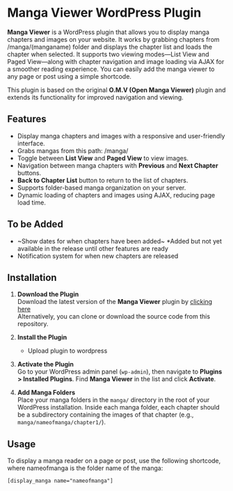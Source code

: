 # Manga Viewer WordPress Plugin

**Manga Viewer** is a WordPress plugin that allows you to display manga chapters and images on your website. It works by grabbing chapters from /manga/(manganame) folder and displays the chapter list and loads the chapter when selected. It supports two viewing modes—List View and Paged View—along with chapter navigation and image loading via AJAX for a smoother reading experience. You can easily add the manga viewer to any page or post using a simple shortcode.

This plugin is based on the original **O.M.V (Open Manga Viewer)** plugin and extends its functionality for improved navigation and viewing.

## Features

- Display manga chapters and images with a responsive and user-friendly interface.
- Grabs mangas from this path: /manga/
- Toggle between **List View** and **Paged View** to view images.
- Navigation between manga chapters with **Previous** and **Next Chapter** buttons.
- **Back to Chapter List** button to return to the list of chapters.
- Supports folder-based manga organization on your server.
- Dynamic loading of chapters and images using AJAX, reducing page load time.

## To be Added

- ~Show dates for when chapters have been added~ *Added but not yet available in the release until other features are ready
- Notification system for when new chapters are released 

## Installation

1. **Download the Plugin**  
   Download the latest version of the **Manga Viewer** plugin by [clicking here](https://github.com/sykhangdha/MangaViewer/releases/download/1/OMVReloaded.zip)  
   Alternatively, you can clone or download the source code from this repository.

2. **Install the Plugin**  
   - Upload plugin to wordpress

3. **Activate the Plugin**  
   Go to your WordPress admin panel (`wp-admin`), then navigate to **Plugins > Installed Plugins**. Find **Manga Viewer** in the list and click **Activate**.

4. **Add Manga Folders**  
   Place your manga folders in the `manga/` directory in the root of your WordPress installation. Inside each manga folder, each chapter should be a subdirectory containing the images of that chapter (e.g., `manga/nameofmanga/chapter1/`).

## Usage

To display a manga reader on a page or post, use the following shortcode, where nameofmanga is the folder name of the manga:

```plaintext
[display_manga name="nameofmanga"]
